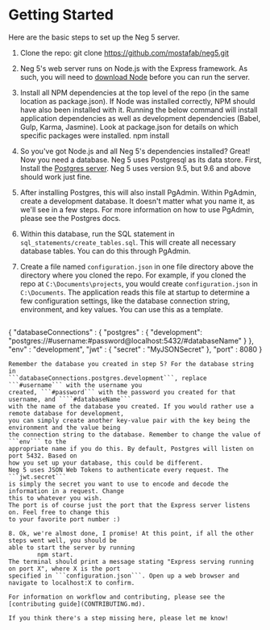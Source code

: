 # Getting Started
Here are the basic steps to set up the Neg 5 server.

1. Clone the repo:
        git clone https://github.com/mostafab/neg5.git
        
2. Neg 5's web server runs on Node.js with the Express framework. As such, you
will need to [download Node](https://nodejs.org/en/) before you can run the
server.

3. Install all NPM dependencies at the top level of the repo 
(in the same location as package.json). If Node was installed correctly, NPM should have also
been installed with it. Running the below command will install application
dependencies as well as development dependencies (Babel, Gulp, Karma, Jasmine).
Look at package.json for details on which specific packages were installed.
        npm install
        
4. So you've got Node.js and all Neg 5's dependencies installed? Great!
Now you need a database. Neg 5 uses Postgresql as its data store. First, Install the [Postgres server](https://www.postgresql.org/). 
Neg 5 uses version 9.5, but 9.6 and above should work just fine.

5. After installing Postgres, this will also install PgAdmin. Within PgAdmin,
create a development database. It doesn't matter what you name it, as we'll see
in a few steps. For more information on how to use PgAdmin, please see the
Postgres docs.

6. Within this database, run the SQL statement in ```sql_statements/create_tables.sql```.
This will create all necessary database tables. You can do this through PgAdmin.

7. Create a file named ```configuration.json``` in one file directory above the
directory where you cloned the repo. For example, if you cloned the repo at
```C:\Documents\projects```, you would create ```configuration.json```
in ```C:\Documents```. The application reads this file at startup to determine a few
configuration settings, like the database connection string, environment, and key 
values. You can use this as a template. 

    ```
 {
        "databaseConnections" : {
                "postgres" : {
                    "development": "postgres://#username:#password@localhost:5432/#databaseName"
                }
        },
        "env" : "development",
        "jwt" : {
            "secret" : "MyJSONSecret"
        },
        "port" : 8080
}
```
Remember the database you created in step 5? For the database string in 
```databaseConnections.postgres.development```, replace ```#username``` with the username you
created, ```#password``` with the password you created for that username, and ````#databaseName```
with the name of the database you created. If you would rather use a remote database for development,
you can simply create another key-value pair with the key being the environment and the value being
the connection string to the database. Remember to change the value of ```env``` to the 
appropriate name if you do this. By default, Postgres will listen on port 5432. Based on
how you set up your database, this could be different.
Neg 5 uses JSON Web Tokens to authenticate every request. The ```jwt.secret``` 
is simply the secret you want to use to encode and decode the information in a request. Change
this to whatever you wish.
The port is of course just the port that the Express server listens on. Feel free to change this
to your favorite port number :)

8. Ok, we're almost done, I promise! At this point, if all the other steps went well, you should be
able to start the server by running 
        npm start.
The terminal should print a message stating "Express serving running on port X", where X is the port
specified in ```configuration.json```. Open up a web browser and navigate to localhost:X to confirm.

For information on workflow and contributing, please see the [contributing guide](CONTRIBUTING.md).

If you think there's a step missing here, please let me know! 